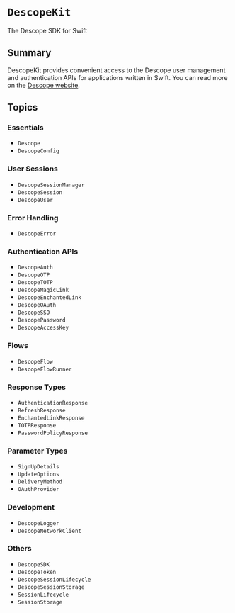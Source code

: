 # ``DescopeKit``

The Descope SDK for Swift

## Summary

DescopeKit provides convenient access to the Descope user management and
authentication APIs for applications written in Swift. You can read more
on the [Descope website](https://descope.com).

## Topics

### Essentials

- ``Descope``
- ``DescopeConfig``

### User Sessions

- ``DescopeSessionManager``
- ``DescopeSession``
- ``DescopeUser``

### Error Handling

- ``DescopeError``

### Authentication APIs

- ``DescopeAuth``
- ``DescopeOTP``
- ``DescopeTOTP``
- ``DescopeMagicLink``
- ``DescopeEnchantedLink``
- ``DescopeOAuth``
- ``DescopeSSO``
- ``DescopePassword``
- ``DescopeAccessKey``

### Flows

- ``DescopeFlow``
- ``DescopeFlowRunner``

### Response Types

- ``AuthenticationResponse``
- ``RefreshResponse``
- ``EnchantedLinkResponse``
- ``TOTPResponse``
- ``PasswordPolicyResponse``

### Parameter Types

- ``SignUpDetails``
- ``UpdateOptions``
- ``DeliveryMethod``
- ``OAuthProvider``

### Development

- ``DescopeLogger``
- ``DescopeNetworkClient``

### Others

- ``DescopeSDK``
- ``DescopeToken``
- ``DescopeSessionLifecycle``
- ``DescopeSessionStorage``
- ``SessionLifecycle``
- ``SessionStorage``
